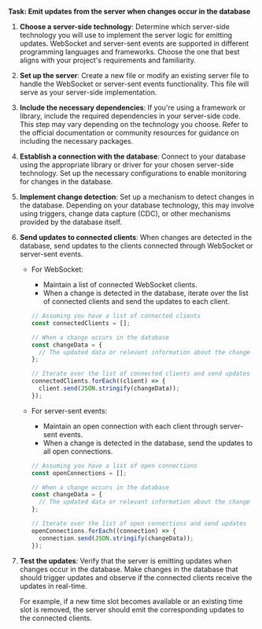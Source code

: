 
**Task: Emit updates from the server when changes occur in the database**

1. **Choose a server-side technology**: Determine which server-side technology you will use to implement the server logic for emitting updates. WebSocket and server-sent events are supported in different programming languages and frameworks. Choose the one that best aligns with your project's requirements and familiarity.

2. **Set up the server**: Create a new file or modify an existing server file to handle the WebSocket or server-sent events functionality. This file will serve as your server-side implementation.

3. **Include the necessary dependencies**: If you're using a framework or library, include the required dependencies in your server-side code. This step may vary depending on the technology you choose. Refer to the official documentation or community resources for guidance on including the necessary packages.

4. **Establish a connection with the database**: Connect to your database using the appropriate library or driver for your chosen server-side technology. Set up the necessary configurations to enable monitoring for changes in the database.

5. **Implement change detection**: Set up a mechanism to detect changes in the database. Depending on your database technology, this may involve using triggers, change data capture (CDC), or other mechanisms provided by the database itself.

6. **Send updates to connected clients**: When changes are detected in the database, send updates to the clients connected through WebSocket or server-sent events.

   - For WebSocket:
     - Maintain a list of connected WebSocket clients.
     - When a change is detected in the database, iterate over the list of connected clients and send the updates to each client.

     ```javascript
     // Assuming you have a list of connected clients
     const connectedClients = [];

     // When a change occurs in the database
     const changeData = {
       // The updated data or relevant information about the change
     };

     // Iterate over the list of connected clients and send updates
     connectedClients.forEach((client) => {
       client.send(JSON.stringify(changeData));
     });
     ```

   - For server-sent events:
     - Maintain an open connection with each client through server-sent events.
     - When a change is detected in the database, send the updates to all open connections.

     ```javascript
     // Assuming you have a list of open connections
     const openConnections = [];

     // When a change occurs in the database
     const changeData = {
       // The updated data or relevant information about the change
     };

     // Iterate over the list of open connections and send updates
     openConnections.forEach((connection) => {
       connection.send(JSON.stringify(changeData));
     });
     ```

7. **Test the updates**: Verify that the server is emitting updates when changes occur in the database. Make changes in the database that should trigger updates and observe if the connected clients receive the updates in real-time.

   For example, if a new time slot becomes available or an existing time slot is removed, the server should emit the corresponding updates to the connected clients.

